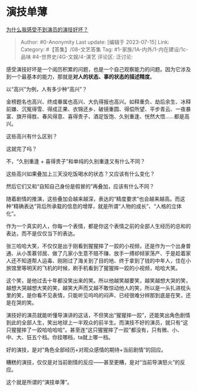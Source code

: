 # 演技单薄
[为什么我感受不到演员的演技好坏？](https://www.zhihu.com/question/49861575/answer/3119744481)

> Author: #0-Anonymity
> Last update: [编辑于 2023-07-15]
> Link:
> Category: #【答集】/08-文艺答集
> Tag: #1-家族/1A-内外/1-内在建设/1c-品味 #4-世界史/4G-文娱/4-演艺
> 评论区:
> 泛讨论:

感受演技好坏是一个阅历积累的问题，也是一个自己观察能力的问题。因为它涉及到一个最基本的能力，那就是**对人的状态、事的状态的描述精度**。

以“高兴”为例，人有多少种“高兴”？

金榜题名也高兴、终成眷属也高兴、大仇得报也高兴。如释重负、劫后余生、冰释前嫌、沉冤得雪、得成正果、衣锦还乡、破镜重圆、得偿所望、平步青云、一夜暴富、旗开得胜、春风得意、喜得贵子、酒足饭饱、久别重逢、恍然大悟……都是高兴。

这些高兴有什么区别？

这就完了吗？

不，“久别重逢 + 喜得贵子”和单纯的久别重逢又有什么不同？

这些高兴如果叠加上三天没吃饭喝水的状态？又应该有什么变化？

然后它们又和“自知自己身份是假冒的”再叠加，应该有什么不同？

随着剧情的推演，这些叠加会越来越深，表达的“精度要求”也会越来越高。而这种“精确表达”背后所承载的信息的增厚，就是所谓“人物的成长”、“人格的立体化”。

作为一个真实的人，你每一个表情，都是你这个表情之前的全部人生经历的总和的表达，而不是仅仅当下的表达。

张三哈哈大笑，不仅仅是出于刚看到猩猩摔了一跤的小视频，还是作为一个出身普通、从小羡慕邻居、做了几家小生意不赔不赚、放手一搏却倾家荡产、于是趁着家人还不知道帮人运毒、刚刚过了海关到了目的地、终于拿到了钱的中年人，住在小旅馆里等明天的飞机的时候，刷手机看到了猩猩摔一跤的小视频，哈哈大笑。

这个笑，是他过去十年都没笑出来的笑。所以他越笑越要笑，越笑越想大哭的笑，越想大哭越想大笑的笑，越笑大声而又越不敢惊动他人的笑，所以是一头扎进枕头里的笑，是你看不见表情，只能听见呜呜的闷声、已经很难分辨那到底是在笑，还是在哭的笑。

演技好的演员就能听懂导演讲的这话，不但笑出“猩猩摔一跤”，还能笑出角色剧情到此的全部人生，笑出地球上一半观众的前半生。而演技不好的演员，就只有“这只猩猩摔了一跤哈哈哈哈”。甚至连“这只猩猩摔了一跤”都没有，只有微、小、中、大、狂五个档。你挂哪档，ta就上哪一档。

好的演技，是对“角色全部经历+对观众感情的期待+当前剧情”的回应。

糟糕的演技，仅仅是对当前剧情的反应——甚至更糟，是对“当前导演怒火”的反应。

这个就是所谓的“演技单薄”。
